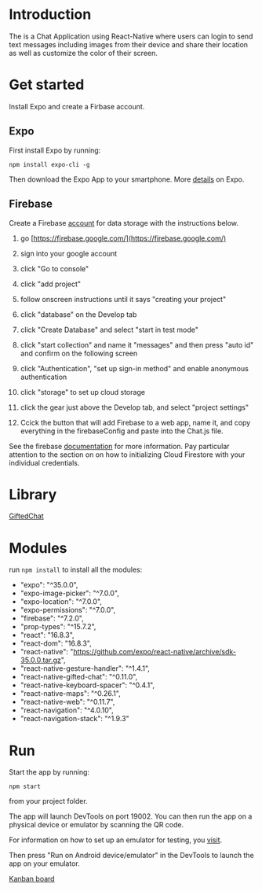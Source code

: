# Introduction
The is a Chat Application using React-Native where users can login to send text messages including images from their device and share their location as well as customize the color of their screen.


# Get started
Install Expo and create a Firbase account.

## Expo
First install Expo by running:

`npm install expo-cli -g`

Then download the Expo App to your smartphone. More [details](https://expo.io) on Expo.

## Firebase
Create a Firebase [account](https://firebase.google.com) for data storage with the instructions below. 

1. go [https://firebase.google.com/](https://firebase.google.com/)

2. sign into your google account</br>

3. click "Go to console"</br>

4. click "add project"</br>

5. follow onscreen instructions until it says "creating your project"</br>

6. click "database" on the Develop tab </br>

7. click "Create Database" and select "start in test mode"</br>

8. click "start collection" and name it "messages" and then press "auto id" and confirm on the following screen</br>

9. click "Authentication", "set up sign-in method" and enable anonymous authentication</br>

10. click "storage" to set up cloud storage</br>

11. click the gear just above the Develop tab, and select "project settings"</br>

12. Ccick the button that will add Firebase to a web app, name it, and copy everything in the firebaseConfig and paste into the Chat.js file.</br>

See the firebase [documentation](https://firebase.google.com/docs) for more information. Pay particular attention to the section on on how to initializing Cloud Firestore with your individual credentials.


# Library
[GiftedChat](https://github.com/FaridSafi/react-native-gifted-chat)


# Modules
run `npm install` to install all the modules:

* "expo": "^35.0.0",
* "expo-image-picker": "^7.0.0",
* "expo-location": "^7.0.0",
* "expo-permissions": "^7.0.0",
* "firebase": "^7.2.0",
* "prop-types": "^15.7.2",
* "react": "16.8.3",
* "react-dom": "16.8.3",
* "react-native": "https://github.com/expo/react-native/archive/sdk-35.0.0.tar.gz",
* "react-native-gesture-handler": "^1.4.1",
* "react-native-gifted-chat": "^0.11.0",
* "react-native-keyboard-spacer": "^0.4.1",
* "react-native-maps": "^0.26.1",
* "react-native-web": "^0.11.7",
* "react-navigation": "^4.0.10",
* "react-navigation-stack": "^1.9.3"


# Run
Start the app by running:

`npm start`

from your project folder.

The app will launch DevTools on port 19002. You can then run the app on a physical device or emulator by scanning the QR code.</br>

For information on how to set up an emulator for testing, you  [visit](https://docs.expo.io/versions/latest/workflow/android-studio-emulator/). 

Then press "Run on Android device/emulator" in the DevTools to launch the app on your emulator.




[Kanban board](https://trello.com/b/IzlDfldX/cffs-wda5)